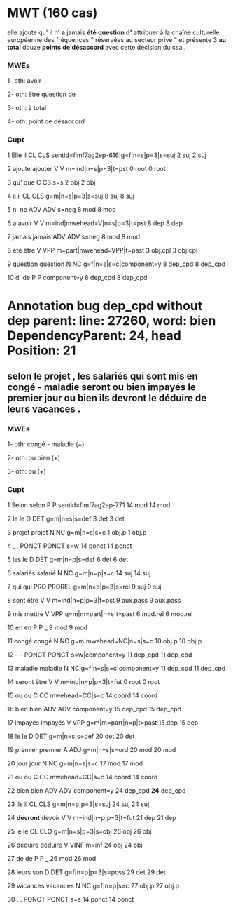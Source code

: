 # MWT (160 cas)
elle ajoute qu' il n' **a** jamais  **été**  **question**  **d'** attribuer à la chaîne culturelle européenne des fréquences " réservées au secteur privé " et présente 3 **au** **total** douze **points** **de** **désaccord** avec cette décision du csa .

### MWEs
1- oth: avoir

2- oth: être question de

3- oth: à total

4- oth: point de désaccord


### Cupt
1	Elle	il	CL	CLS	sentid=flmf7ag2ep-616|g=f|n=s|p=3|s=suj	2	suj	2	suj

2	ajoute	ajouter	V	V	m=ind|n=s|p=3|t=pst	0	root	0	root

3	qu'	que	C	CS	s=s	2	obj	2	obj

4	il	il	CL	CLS	g=m|n=s|p=3|s=suj	8	suj	8	suj

5	n'	ne	ADV	ADV	s=neg	8	mod	8	mod

6	a	avoir	V	V	m=ind|mwehead=V|n=s|p=3|t=pst	8	dep	8	dep

7	jamais	jamais	ADV	ADV	s=neg	8	mod	8	mod

8	été	être	V	VPP	m=part|mwehead=VPP|t=past	3	obj.cpl	3	obj.cpl

9	question	question	N	NC	g=f|n=s|s=c|component=y	8	dep_cpd	8	dep_cpd

10	d'	de	P	P	component=y	8	dep_cpd	8	dep_cpd

# Annotation bug dep_cpd without dep parent: line: 27260, word: bien DependencyParent: 24, head Position: 21
## selon le projet , les salariés qui sont mis en **congé** **-** **maladie** seront **ou** **bien** impayés le premier jour **ou** bien ils devront le déduire de leurs vacances .
### MWEs

1- oth: congé - maladie (+)

2- oth: ou bien (+)

3- oth: ou (+)

### Cupt

1	Selon	selon	P	P	sentid=flmf7ag2ep-771	14	mod	14	mod

2	le	le	D	DET	g=m|n=s|s=def	3	det	3	det

3	projet	projet	N	NC	g=m|n=s|s=c	1	obj.p	1	obj.p

4	,	,	PONCT	PONCT	s=w	14	ponct	14	ponct

5	les	le	D	DET	g=m|n=p|s=def	6	det	6	det

6	salariés	salarié	N	NC	g=m|n=p|s=c	14	suj	14	suj

7	qui	qui	PRO	PROREL	g=m|n=p|p=3|s=rel	9	suj	9	suj

8	sont	être	V	V	m=ind|n=p|p=3|t=pst	9	aux.pass	9	aux.pass

9	mis	mettre	V	VPP	g=m|m=part|n=s|t=past	6	mod.rel	6	mod.rel

10	en	en	P	P	_	9	mod	9	mod

11	congé	congé	N	NC	g=m|mwehead=NC|n=s|s=c	10	obj.p	10	obj.p

12	-	-	PONCT	PONCT	s=w|component=y	11	dep_cpd	11	dep_cpd

13	maladie	maladie	N	NC	g=f|n=s|s=c|component=y	11	dep_cpd	11	dep_cpd

14	seront	être	V	V	m=ind|n=p|p=3|t=fut	0	root	0	root

15	ou	ou	C	CC	mwehead=CC|s=c	14	coord	14	coord

16	bien	bien	ADV	ADV	component=y	15	dep_cpd	15	dep_cpd

17	impayés	impayés	V	VPP	g=m|m=part|n=p|t=past	15	dep	15	dep

18	le	le	D	DET	g=m|n=s|s=def	20	det	20	det

19	premier	premier	A	ADJ	g=m|n=s|s=ord	20	mod	20	mod

20	jour	jour	N	NC	g=m|n=s|s=c	17	mod	17	mod

21	ou	ou	C	CC	mwehead=CC|s=c	14	coord	14	coord

22	bien	bien	ADV	ADV	component=y	24	dep_cpd	**24**	dep_cpd

23	ils	il	CL	CLS	g=m|n=p|p=3|s=suj	24	suj	24	suj

24	**devront**	devoir	V	V	m=ind|n=p|p=3|t=fut	21	dep	21	dep

25	le	le	CL	CLO	g=m|n=s|p=3|s=obj	26	obj	26	obj

26	déduire	déduire	V	VINF	m=inf	24	obj	24	obj

27	de	de	P	P	_	26	mod	26	mod

28	leurs	son	D	DET	g=f|n=p|p=3|s=poss	29	det	29	det

29	vacances	vacances	N	NC	g=f|n=p|s=c	27	obj.p	27	obj.p

30	.	.	PONCT	PONCT	s=s	14	ponct	14	ponct
